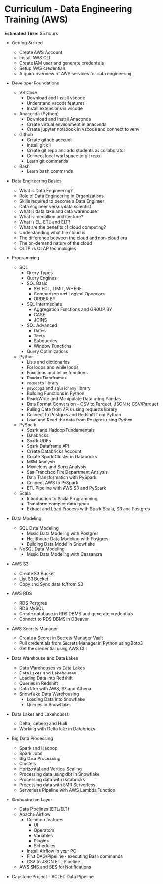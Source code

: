 # Curriculum - Data Engineering Training (AWS)

**Estimated Time:** 55 hours

- Getting Started

  - Create AWS Account
  - Install AWS CLI
  - Create IAM user and generate credentials
  - Setup AWS credentials
  - A quick overview of AWS services for data engineering
- Developer Foundations

  - VS Code
    - Download and Install vscode
    - Understand vscode features
    - Install extensions in vscode
  - Anaconda (Python)
    - Download and Install Anaconda
    - Create virtual environment in anaconda
    - Create jupyter notebook in vscode and connect to venv
  - Github
    - Create github account
    - Install git cli
    - Create git repo and add students as collaborator
    - Connect local workspace to git repo
    - Learn git commands
  - Bash
    - Learn bash commands
- Data Engineering Basics

  - What is Data Engineering?
  - Role of Data Engineering in Organizations
  - Skills required to become a Data Engineer
  - Data engineer versus data scientist
  - What is data lake and data warehouse?
  - What is medallion architecture?
  - What is EL, ETL and ELT?
  - What are the benefits of cloud computing?
  - Understanding what the cloud is
  - The difference between the cloud and non-cloud era
  - The on-demand nature of the cloud
  - OLTP vs OLAP technologies
- Programming

  - SQL
    - Query Types
    - Query Engines
    - SQL Basic
      - SELECT, LIMIT, WHERE
      - Comparison and Logical Operators
      - ORDER BY
    - SQL Intermediate
      - Aggregation Functions and GROUP BY
      - CASE
      - JOINS
    - SQL Advanced
      - Dates
      - Texts
      - Subqueries
      - Window Functions
    - Query Optimizations
  - Python
    - Lists and dictionaries
    - For loops and while loops
    - Functions and Inline functions
    - Pandas Dataframes
    - `requests` library
    - `psycopg2` and `sqlalchemy` library
    - Building Functions in Python
    - Read/Write and Manipulate Data using Pandas
    - Data Format Conversion - CSV to Parquet, JSON to CSV/Parquet
    - Pulling Data from APIs using requests library
    - Connect to Postgres and Redshift from Python
    - Load and Read the data from Postgres using Python
  - PySpark
    - Spark and Hadoop Fundamentals
    - Databricks
    - Spark UDFs
    - Spark Dataframe API
    - Create Databricks Account
    - Create Spark Cluster in Databricks
    - M&M Analysis
    - Movielens and Song Analysis
    - San Francisco Fire Department Analysis
    - Data Transformation with PySpark
    - Connect AWS to PySpark
    - ETL Pipeline with AWS S3 and PySpark
  - Scala
    - Introduction to Scala Programming
    - Transform complex data types
    - Extract and Load Process with Spark Scala, S3 and Postgres
- Data Modeling

  - SQL Data Modeling
    - Music Data Modeling with Postgres
    - Healthcare Data Modeling with Postgres
    - Building Data Model in Snowflake
  - NoSQL Data Modeling
    - Music Data Modeling with Cassandra
- AWS S3

  - Create S3 Bucket
  - List S3 Bucket
  - Copy and Sync data to/from S3
- AWS RDS

  - RDS Postgres
  - RDS MySQL
  - Create database in RDS DBMS and generate credentials
  - Connect to RDS DBMS in DBeaver
- AWS Secrets Manager

  - Create a Secret in Secrets Manager Vault
  - Pull credentials from Secrets Manager in Python using Boto3
  - Get the credential using AWS CLI
- Data Warehouse and Data Lakes

  - Data Warehouses vs Data Lakes
  - Data Lakes and Lakehouses
  - Loading Data into Redshift
  - Queries in Redshift
  - Data lake with AWS, S3 and Athena
  - Snowflake Data Warehousing
    - Loading Data into Snowflake
    - Queries in Snowflake
- Data Lakes and Lakehouses

  - Delta, Iceberg and Hudi
  - Working with Delta lake in Databricks
- Big Data Processing

  - Spark and Hadoop
  - Spark Jobs
  - Big Data Processing
  - Clusters
  - Horizontal and Vertical Scaling
  - Processing data using dbt in Snowflake
  - Processing data with Databricks
  - Processing data with EMR Serverless
  - Serverless Pipeline with AWS Lambda Function
- Orchestration Layer

  - Data Pipelines (ETL/ELT)
  - Apache Airflow
    - Common features
      - UI
      - Operators
      - Variables
      - Plugins
      - Schedules
    - Install Airflow in your PC
    - First DAG/Pipeline - executing Bash commands
    - CSV to JSON ETL Pipeline
  - AWS SNS and SES for Notifications
- Capstone Project - ACLED Data Pipeline
